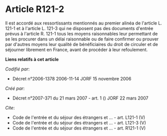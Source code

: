 # Article R121-2

Il est accordé aux ressortissants mentionnés au premier alinéa de l'article L. 121-1 et à l'article L. 121-3 qui ne disposent
pas des documents d'entrée prévus à l'article R. 121-1 tous les moyens raisonnables leur permettant de se les procurer dans
un délai raisonnable ou de faire confirmer ou prouver par d'autres moyens leur qualité de bénéficiaires du droit de circuler
et de séjourner librement en France, avant de procéder à leur refoulement.

**Liens relatifs à cet article**

_Codifié par_:

  - Décret n°2006-1378 2006-11-14 JORF 15 novembre 2006

_Créé par_:

  - Décret n°2007-371 du 21 mars 2007 - art. 1 () JORF 22 mars 2007

_Cite_:

  - Code de l'entrée et du séjour des étrangers et ... - art. L121-1 (V)
  - Code de l'entrée et du séjour des étrangers et ... - art. L121-3 (V)
  - Code de l'entrée et du séjour des étrangers et ... - art. R121-1 (V)
